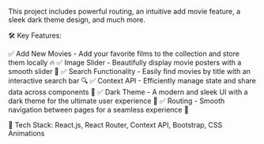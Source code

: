 This project includes powerful routing, an intuitive add movie feature, a sleek dark theme design, and much more.

🛠️ Key Features:

✅ Add New Movies - Add your favorite films to the collection and store them locally 🔥
✅ Image Slider - Beautifully display movie posters with a smooth slider 🎥
✅ Search Functionality - Easily find movies by title with an interactive search bar 🔍
✅ Context API - Efficiently manage state and share data across components 🧠
✅ Dark Theme - A modern and sleek UI with a dark theme for the ultimate user experience 🌙
✅ Routing - Smooth navigation between pages for a seamless experience 🚀

📌 Tech Stack: React.js, React Router, Context API, Bootstrap, CSS Animations